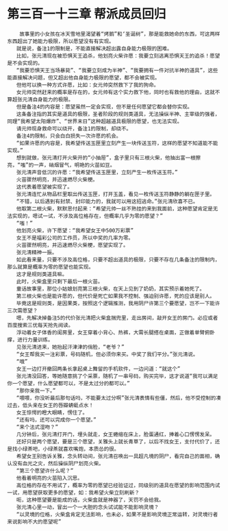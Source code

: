# 第三百一十三章 帮派成员回归
        故事里的小女孩在冰天雪地里渴望着“烤鹅”和‘圣诞树”，那是能救她命的东西，可这两样东西超出了她能力极限，所以愿望没有有实现。
       就是说，备注1的限制是，不能直接解决超出露自身能力极限的困难。
       比如，张元清现在被恐惧天王追杀，他划亮火柴许愿：我要立刻逃离恐惧天王的追杀！愿望是不会实现的。
       “我要恐惧天王当场暴毙”、“我要立刻成为半神”、“我要拥有一件对抗半神的道具”，这些能直接解决问题，但又超出他自身能力极限的愿望，都不会被实现。
       但他可以换一种方式许愿，比如：女元帅突然救下了我的狗命。
       女元帅突然赶来的概率是存在的，女元帅有这个实力救下他，同时也有救他的理由，这就不算超张元清自身能力的极限。
       但是备注4的内容是：愿望虽然一定会实现，但不是任何愿望它都会替你实现。
       这条备注指的其实是道具的极限，圣者阶段的规则类道具，无法操纵半神、主宰级的强者，同理“我希望太阳爆炸”、“世界末日”这种超越道具极限的愿望，也无法实现。
       请元帅现身救命可以绕开，备注1的限制，却绕不。
       备注4的限制，只会白白损失一次许愿的机会。
       “如果许愿的内容是，我希望传送玉匣里立刻产生一块传送玉符，这样的愿望不知道能不能实现。”
       想到就做，张元清打开火柴开的“小抽屉”，盒子里只有三根火柴，他抽出富一根擦亮，“嗤”的一声，硝烟冒气，明艳的火苗如豆。
       张元清声音低沉的许愿：“我希望传送玉匣里，立刻产生一枚传送玉符。”
       火苗骤然明亮，并迅速燃尽火柴梗。
       这代表着愿望被实现了。
       张元清连忙从物品栏里取出传送玉匣，打开玉盖，看见一枚传送玉符静静的躺在匣子里。
       “不错，以后遇到有封禁、封印能力的，我就可以用这招逃命。”张元清欣喜不已。
       他取第二根火柴，默默思付起来：“希望元帅一丝不熟挂的来到我面前，这种愿望肯定是无法实现的，嗯试一试，不涉及高位格存在，但概率几乎为零的愿望？”
       “嗤！”
       他划亮火柴，许下愿望：“我希望女王中500万彩票”
       女王不是福彩公司的工作员，所以中奖的几率为零。
       火苗骤然明亮，并迅速燃尽火柴梗，愿望实现了。
       张元清精神一振。
       如此看来量，只要不涉及高位格，只要不超出道具的极限，只要不存在几条备注的限制内，那么就算是概率为零的愿望也能实现。
       这才是规则类道具嘛。
       此时，火柴盒里只剩下最后一根火苗。
       童话故事里，那位小姑娘划亮第三根火柴，在天上见到了奶奶，其实预示着她死了。
       第三根火柴也是能许愿的，但代价是死亡如果我不控制、强迫别许愿，死的应该是别人。
       毕竟这是规则类，是因果类，按照这个逻辑推测，我用阴尸许第三个要愿望，岂不一下能许三次需愿望？
       嗯，先解决掉备注5的代价张元清把火柴盒揣兜里，走出房间，敲开女王的房门。必应或者百度搜索三优每天抢先阅读。
       浮动着女子体香的闺房里，女王穿着小背心、热裤，大需长腿搭在桌面，正做着单臂俯卧撑，进行力量训练。
       见张元清进来，她抬起汗津津的俏脸，“老爷？”
       “女王帮我买一注彩票，号码随机，但必须你来买。中奖了我们平分。”张元清说。
       “哦”
       女王一边打开撤回两条长拿起桌上舞留的手机软件，一边问道：“就这个”
       张元清没回答，等她随意挑了个采票，随机了一串号码，购买完毕，这才说道“我可以满足你一个愿望，什么愿望都可以，不是太过分的都可以。”
       “那你亲我一下。”
       “喂喂，你没听最后那句话吗，不能要太过分啊”张元清表情有些僵，然后，他不受控制的凑过去，低头亲在女王的唇瓣蜻蜓点水！
       女王惊愕的瞪大眼睛，愣住了。
       “还有吗，还可以完成你一个愿望。”
       “来个法式湿吻？”
       几分钟后，张元清打开门，埋头就走，女王蜷缩在床上，脸蛋通红，捧着心口愣愣发呆。
       还好只是两个愿望，要是三个愿望，关雅头上就长青草了，以后不找女王，支付代价了，还是找小绿茶吧，小绿茶就喜欢嘴炮，本质怂的很。
       希望女王别告诉关雅，念头转动间，张元清召唤出一具超凡境的阴尸，看完自己的面相，确认没有血光之灾，然后操纵阴尸划亮火柴。
       “第三个愿望许什么呢？”
       他看着明亮的火苗陷入沉思。
       高位格的存在不用试了，概率为零的愿望已经验证过，同级别的道具在愿望的影响范围内试一试，用愿望获取更多的愿望，如：我希望火柴立刻刷新？
       呃，这种愿望要是能成的话，火柴盒就是神器了，天罚不会给我。
       张元清心里一动，冒出一个一大胆的念头试试能不能影响灵境？
       “以灵境的位格，火柴盒肯定无法影响，也未必，如果不是影响灵境正常运转，对灵境行者来说影响不大的愿望呢”
